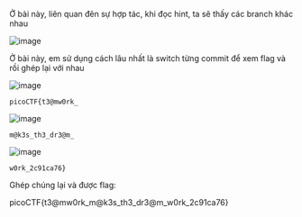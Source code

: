 Ở bài này, liên quan đên sự hợp tác, khi đọc hint, ta sẽ thấy các branch khác nhau

![image](https://github.com/anhshidou/picoCTF2024/assets/120787381/839cca2f-764a-44f6-892e-126dffac05ba)

Ở bài này, em sử dụng cách lâu nhất là switch từng commit để xem flag và rồi ghép lại với nhau

![image](https://github.com/anhshidou/picoCTF2024/assets/120787381/358037cf-7a56-40f2-8065-9b7a62cf3279)

``` picoCTF{t3@mw0rk_ ```

![image](https://github.com/anhshidou/picoCTF2024/assets/120787381/9e9c038d-4bb0-48c0-a37c-a7f2487803f8)

``` m@k3s_th3_dr3@m_ ```

![image](https://github.com/anhshidou/picoCTF2024/assets/120787381/89e066a4-875b-4f6b-be0f-7a0b61e562ba)

``` w0rk_2c91ca76} ```

Ghép chúng lại và được flag:

picoCTF{t3@mw0rk_m@k3s_th3_dr3@m_w0rk_2c91ca76}
